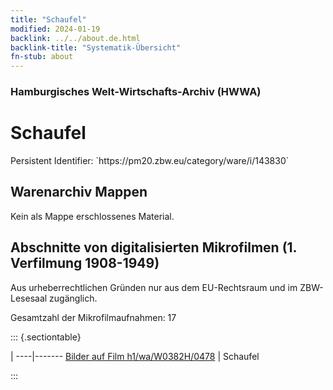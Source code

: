 ```yaml
---
title: "Schaufel"
modified: 2024-01-19
backlink: ../../about.de.html
backlink-title: "Systematik-Übersicht"
fn-stub: about
---
```


### Hamburgisches Welt-Wirtschafts-Archiv (HWWA)

# Schaufel

<div class="hint">Persistent Identifier: `https://pm20.zbw.eu/category/ware/i/143830`</div>







## Warenarchiv Mappen





Kein als Mappe erschlossenes Material.



<a id="filmsections" />

## Abschnitte von digitalisierten Mikrofilmen (1. Verfilmung 1908-1949)

<p>Aus urheberrechtlichen Gründen nur aus dem EU-Rechtsraum und im ZBW-Lesesaal zugänglich.</p>


<p>Gesamtzahl der Mikrofilmaufnahmen: 17</p>





::: {.sectiontable}

 | 
----|-------
<a class="btn" href="https://pm20.zbw.eu/film/h1/wa/W0382H/0478" rel="nofollow">Bilder auf Film h1/wa/W0382H/0478</a> | Schaufel


:::
















